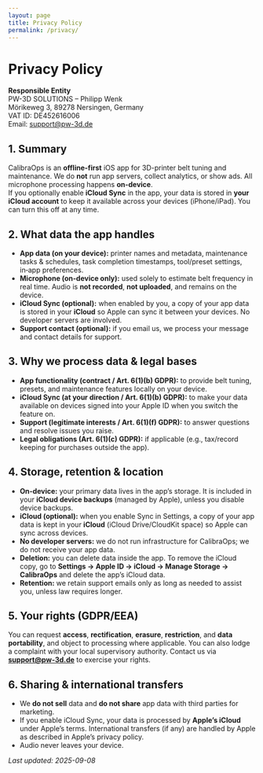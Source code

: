 ```yaml
---
layout: page
title: Privacy Policy
permalink: /privacy/
---
```


# Privacy Policy

**Responsible Entity**  
PW-3D SOLUTIONS – Philipp Wenk  
Mörikeweg 3, 89278 Nersingen, Germany  
VAT ID: DE452616006  
Email: [support@pw-3d.de](mailto:support@pw-3d.de)


## 1. Summary
CalibraOps is an **offline-first** iOS app for 3D-printer belt tuning and maintenance. We do **not** run app servers, collect analytics, or show ads. All microphone processing happens **on-device**.  
If you optionally enable **iCloud Sync** in the app, your data is stored in **your iCloud account** to keep it available across your devices (iPhone/iPad). You can turn this off at any time.

## 2. What data the app handles
- **App data (on your device):** printer names and metadata, maintenance tasks & schedules, task completion timestamps, tool/preset settings, in‑app preferences.
- **Microphone (on-device only):** used solely to estimate belt frequency in real time. Audio is **not recorded**, **not uploaded**, and remains on the device.
- **iCloud Sync (optional):** when enabled by you, a copy of your app data is stored in your **iCloud** so Apple can sync it between your devices. No developer servers are involved.
- **Support contact (optional):** if you email us, we process your message and contact details for support.

## 3. Why we process data & legal bases
- **App functionality (contract / Art. 6(1)(b) GDPR):** to provide belt tuning, presets, and maintenance features locally on your device.
- **iCloud Sync (at your direction / Art. 6(1)(b) GDPR):** to make your data available on devices signed into your Apple ID when you switch the feature on.
- **Support (legitimate interests / Art. 6(1)(f) GDPR):** to answer questions and resolve issues you raise.
- **Legal obligations (Art. 6(1)(c) GDPR):** if applicable (e.g., tax/record keeping for purchases outside the app).

## 4. Storage, retention & location
- **On-device:** your primary data lives in the app’s storage. It is included in your **iCloud device backups** (managed by Apple), unless you disable device backups.
- **iCloud (optional):** when you enable Sync in Settings, a copy of your app data is kept in your **iCloud** (iCloud Drive/CloudKit space) so Apple can sync across devices.
- **No developer servers:** we do not run infrastructure for CalibraOps; we do not receive your app data.
- **Deletion:** you can delete data inside the app. To remove the iCloud copy, go to **Settings → Apple ID → iCloud → Manage Storage → CalibraOps** and delete the app’s iCloud data.
- **Retention:** we retain support emails only as long as needed to assist you, unless law requires longer.

## 5. Your rights (GDPR/EEA)
You can request **access**, **rectification**, **erasure**, **restriction**, and **data portability**, and object to processing where applicable. You can also lodge a complaint with your local supervisory authority. Contact us via **support@pw-3d.de** to exercise your rights.

## 6. Sharing & international transfers
- We **do not sell** data and **do not share** app data with third parties for marketing.
- If you enable iCloud Sync, your data is processed by **Apple’s iCloud** under Apple’s terms. International transfers (if any) are handled by Apple as described in Apple’s privacy policy.
- Audio never leaves your device.

_Last updated: 2025-09-08_

